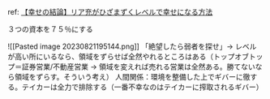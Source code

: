 ref: [【幸せの結論】リア充がひざまずくレベルで幸せになる方法](https://www.youtube.com/watch?v=ViKjhPg3gws)

３つの資本を７５％にする

![[Pasted image 20230821195144.png]]
「絶望したら弱者を探せ」→ レベルが高い所にいるなら、領域をずらせば全然やれるところはある（トップオブトップ＝証券営業/不動産営業 → 領域を変えれば売れる営業は全然ある。勝てないなら領域をずらす。そういう考え）
人間関係：環境を整備した上でギバーに徹する。テイカーは全力で排除する（一番不幸なのはテイカーに搾取されるギバー）
